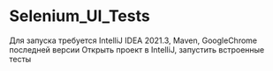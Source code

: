 # Selenium_UI_Tests
Для запуска требуется IntelliJ IDEA 2021.3, Maven, GoogleChrome последней версии
Открыть проект в IntelliJ, запустить встроенные тесты
